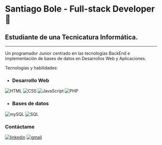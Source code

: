 <H1>Santiago Bole - Full-stack Developer 🚀</h1>
<h2>Estudiante de una Tecnicatura Informática.</h2>
<hr>
Un programador Junior centrado en las tecnologías BackEnd e implementación de bases de datos en Desarrollos Web y Aplicaciones.


Tecnologías y habilidades:
- <h3>Desarrollo Web</h3>
![HTML](https://shields.io/badge/HTML-★★★★★-333333?logo=html5&logoColor=orange&labelColor=333333) ![CSS](https://img.shields.io/badge/CSS3-333333?&logo=css3&logoColor=blue) ![JavaScript](https://shields.io/badge/JavaScript-333333?logo=JavaScript&logoColor=F7DF1E&style=flat-square) ![PHP](https://img.shields.io/badge/PHP-333333?logo=php&logoColor=777BB4)
  
- <h3>Bases de datos</h3>
![mySQL](https://img.shields.io/badge/MySQL-333333?&logo=mysql&logoColor=white) ![SQL](https://img.shields.io/badge/-SQL-333333?&logo=MySQL&logoColor=4479A1)

  <h3>Contáctame</h3>
  <a href="https://www.linkedin.com/in/santiago-bole-b51aa7341"><img alt="linkedin" src="https://img.shields.io/badge/-LinkedIn-blue?&logo=Linkedin&logoColor=white&link=YOUR_LINKEDIN_URL"></a>
  <a href="mailto:santiagoezequielbole@gmail.com"><img alt="gmail" src="https://img.shields.io/badge/Gmail-D14836?&logo=gmail&logoColor=white"></a>

<!---
SantiagoBole/SantiagoBole is a ✨ special ✨ repository because its `README.md` (this file) appears on your GitHub profile.
You can click the Preview link to take a look at your changes.
--->
